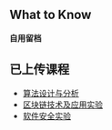 ## What to Know

**自用留档**

## 已上传课程

- [算法设计与分析](算法设计与分析)
- [区块链技术及应用实验](区块链技术及应用实验)
- [软件安全实验](软件安全实验)

